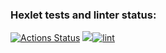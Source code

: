 ### Hexlet tests and linter status:
[![Actions Status](https://github.com/Karzoug/php-project-lvl1/workflows/hexlet-check/badge.svg)](https://github.com/Karzoug/php-project-lvl1/actions) <a href="https://codeclimate.com/github/codeclimate/codeclimate/maintainability"><img src="https://api.codeclimate.com/v1/badges/a99a88d28ad37a79dbf6/maintainability" /></a>[![lint](https://github.com/Karzoug/php-project-lvl1/actions/workflows/lint.yml/badge.svg)](https://github.com/Karzoug/php-project-lvl1/actions/workflows/lint.yml)